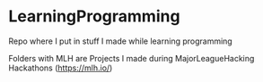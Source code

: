 # LearningProgramming
Repo where I put in stuff I made while learning programming

Folders with MLH are Projects I made during MajorLeagueHacking Hackathons (https://mlh.io/)
